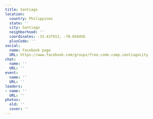```yaml
---
title: Santiago
location:
  country: Philippines
  state: ''
  city: Santiago
  neighborhood: ''
  coordinates: -33.437913, -70.650456
  plusCode: ''
social:
  name: Facebook page
  URL: https://www.facebook.com/groups/free.code.camp.santiagocity
chat:
  name: ''
  URL: ''
event:
  name: ''
  URL: ''
leaders:
- name: ''
  URL: ''
photos:
  old: ''
  cover: ''
---
```

